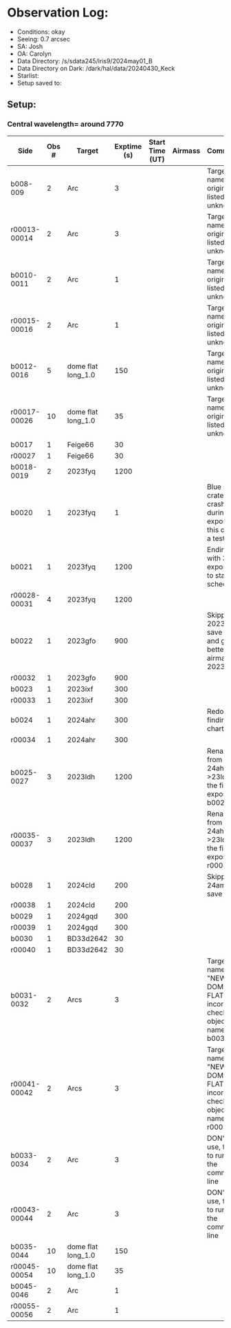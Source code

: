 # Observation Log:

* Conditions: okay
* Seeing: 0.7 arcsec
* SA: Josh
* OA: Carolyn
* Data Directory: /s/sdata245/lris9/2024may01_B
* Data Directory on Dark: /dark/hal/data/20240430_Keck
* Starlist: 
* Setup saved to: 

## Setup: 

    
### Central wavelength= around 7770


| Side | Obs #     | Target    | Exptime (s) | Start Time (UT) | Airmass | Comments                                                   |
|------|-----------|-----------|-------------|-----------------|---------|------------------------------------------------------------|
|b008-009|2|Arc        |3| ||Target name originally listed as unknown|
|r00013-00014|2|Arc        |3| ||Target name originally listed as unknown|
|b0010-0011|2|Arc        |1| ||Target name originally listed as unknown|
|r00015-00016|2|Arc        |1| ||Target name originally listed as unknown|
|b0012-0016|5|dome flat long_1.0        |150| ||Target name originally listed as unknown|
|r00017-00026|10|dome flat long_1.0        |35| ||Target name originally listed as unknown|
|b0017|1|Feige66        |30| |||
|r00027|1|Feige66        |30| |||
|b0018-0019|2|2023fyq        |1200| |||
|b0020|1|2023fyq        |1| ||Blue side crate crashed during 3rd exposure, this one's a test|
|b0021|1|2023fyq        |1200| ||Ending with 3 blue exposures to stay on schedule|
|r00028-00031|4|2023fyq        |1200| |||
|b0022|1|2023gfo        |900| ||Skipped 2023ijd to save time and get a better airmass for 2023gfo|
|r00032|1|2023gfo        |900| |||
|b0023|1|2023ixf        |300| |||
|r00033|1|2023ixf        |300| |||
|b0024|1|2024ahr        |300| ||Redo finding chart|
|r00034|1|2024ahr        |300| |||
|b0025-0027|3|2023ldh        |1200| ||Rename from 24ahr->23ldh for the first exposure b0025|
|r00035-00037|3|2023ldh        |1200| ||Rename from 24ahr->23ldh for the first exposure r00035|
|b0028|1|2024cld        |200| ||Skipped 24amf to save time|
|r00038|1|2024cld        |200| |||
|b0029|1|2024gqd        |300| |||
|r00039|1|2024gqd        |300| |||
|b0030|1|BD33d2642        |30| |||
|r00040|1|BD33d2642        |30| |||
|b0031-0032|2|Arcs        |3| ||Target name "NEW DOME FLATS" incorrect, check object name for b0031|
|r00041-00042|2|Arcs        |3| ||Target name "NEW DOME FLATS" incorrect, check object name for r00031|
|b0033-0034|2|Arc        |3| ||DON'T use, forgot to run from the command line|
|r00043-00044|2|Arc        |3| ||DON'T use, forgot to run from the command line|
|b0035-0044|10|dome flat long_1.0        |150| |||
|r00045-00054|10|dome flat long_1.0        |35| |||
|b0045-0046|2|Arc        |1| |||
|r00055-00056|2|Arc        |1| |||
